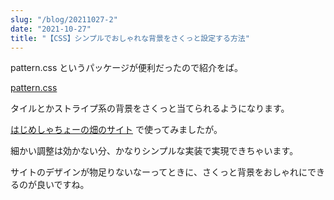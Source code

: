```yaml
---
slug: "/blog/20211027-2"
date: "2021-10-27"
title: "【CSS】シンプルでおしゃれな背景をさくっと設定する方法"
---
```


pattern.css というパッケージが便利だったので紹介をば。

[pattern.css](https://bansal.io/pattern-css)

タイルとかストライプ系の背景をさくっと当てられるようになります。

[はじめしゃちょーの畑のサイト](https://hatake.kk-web.link/) で使ってみましたが。

細かい調整は効かない分、かなりシンプルな実装で実現できちゃいます。

サイトのデザインが物足りないなーってときに、さくっと背景をおしゃれにできるのが良いですね。
